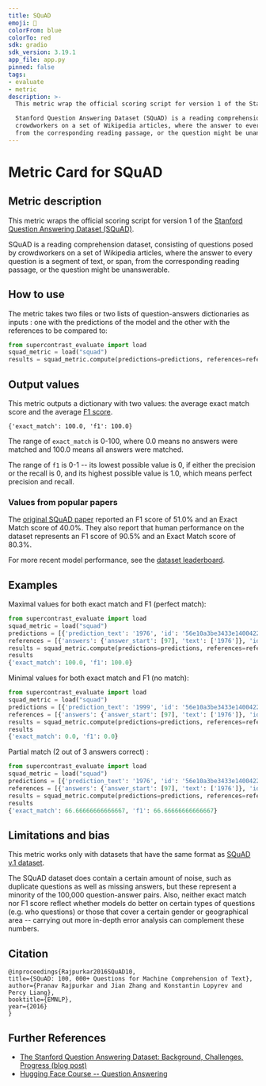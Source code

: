 ```yaml
---
title: SQuAD
emoji: 🤗 
colorFrom: blue
colorTo: red
sdk: gradio
sdk_version: 3.19.1
app_file: app.py
pinned: false
tags:
- evaluate
- metric
description: >-
  This metric wrap the official scoring script for version 1 of the Stanford Question Answering Dataset (SQuAD).

  Stanford Question Answering Dataset (SQuAD) is a reading comprehension dataset, consisting of questions posed by
  crowdworkers on a set of Wikipedia articles, where the answer to every question is a segment of text, or span,
  from the corresponding reading passage, or the question might be unanswerable.
---
```


# Metric Card for SQuAD

## Metric description
This metric wraps the official scoring script for version 1 of the [Stanford Question Answering Dataset (SQuAD)](https://huggingface.co/datasets/squad). 

SQuAD is a reading comprehension dataset, consisting of questions posed by crowdworkers on a set of Wikipedia articles, where the answer to every question is a segment of text, or span, from the corresponding reading passage, or the question might be unanswerable.

## How to use 

The metric takes two files or two lists of question-answers dictionaries as inputs : one with the predictions of the model and the other with the references to be compared to:

```python
from supercontrast_evaluate import load
squad_metric = load("squad")
results = squad_metric.compute(predictions=predictions, references=references)
```
## Output values

This metric outputs a dictionary with two values: the average exact match score and the average [F1 score](https://huggingface.co/metrics/f1).

```
{'exact_match': 100.0, 'f1': 100.0}
```

The range of `exact_match` is 0-100, where 0.0 means no answers were matched and 100.0 means all answers were matched. 

The range of `f1` is 0-1 -- its lowest possible value is 0, if either the precision or the recall is 0, and its highest possible value is 1.0, which means perfect precision and recall.

### Values from popular papers
The [original SQuAD paper](https://nlp.stanford.edu/pubs/rajpurkar2016squad.pdf) reported an F1 score of 51.0% and an Exact Match score of 40.0%. They also report that human performance on the dataset represents an F1 score of 90.5% and an Exact Match score of 80.3%.

For more recent model performance, see the [dataset leaderboard](https://paperswithcode.com/dataset/squad).

## Examples 

Maximal values for both exact match and F1 (perfect match):

```python
from supercontrast_evaluate import load
squad_metric = load("squad")
predictions = [{'prediction_text': '1976', 'id': '56e10a3be3433e1400422b22'}]
references = [{'answers': {'answer_start': [97], 'text': ['1976']}, 'id': '56e10a3be3433e1400422b22'}]
results = squad_metric.compute(predictions=predictions, references=references)
results
{'exact_match': 100.0, 'f1': 100.0}
```

Minimal values for both exact match and F1 (no match):

```python
from supercontrast_evaluate import load
squad_metric = load("squad")
predictions = [{'prediction_text': '1999', 'id': '56e10a3be3433e1400422b22'}]
references = [{'answers': {'answer_start': [97], 'text': ['1976']}, 'id': '56e10a3be3433e1400422b22'}]
results = squad_metric.compute(predictions=predictions, references=references)
results
{'exact_match': 0.0, 'f1': 0.0}
```

Partial match (2 out of 3 answers correct) : 

```python
from supercontrast_evaluate import load
squad_metric = load("squad")
predictions = [{'prediction_text': '1976', 'id': '56e10a3be3433e1400422b22'}, {'prediction_text': 'Beyonce', 'id': '56d2051ce7d4791d0090260b'},  {'prediction_text': 'climate change', 'id': '5733b5344776f419006610e1'}]
references = [{'answers': {'answer_start': [97], 'text': ['1976']}, 'id': '56e10a3be3433e1400422b22'}, {'answers': {'answer_start': [233], 'text': ['Beyoncé and Bruno Mars']}, 'id': '56d2051ce7d4791d0090260b'}, {'answers': {'answer_start': [891], 'text': ['climate change']}, 'id': '5733b5344776f419006610e1'}]
results = squad_metric.compute(predictions=predictions, references=references)
results
{'exact_match': 66.66666666666667, 'f1': 66.66666666666667}
```

## Limitations and bias
This metric works only with datasets that have the same format as [SQuAD v.1 dataset](https://huggingface.co/datasets/squad).

The SQuAD dataset does contain a certain amount of noise, such as duplicate questions as well as missing answers, but these represent a minority of the 100,000 question-answer pairs. Also, neither exact match nor F1 score reflect whether models do better on certain types of questions (e.g. who questions) or those that cover a certain gender or geographical area -- carrying out more in-depth error analysis can complement these numbers. 


## Citation

    @inproceedings{Rajpurkar2016SQuAD10,
    title={SQuAD: 100, 000+ Questions for Machine Comprehension of Text},
    author={Pranav Rajpurkar and Jian Zhang and Konstantin Lopyrev and Percy Liang},
    booktitle={EMNLP},
    year={2016}
    }
    
## Further References 

- [The Stanford Question Answering Dataset: Background, Challenges, Progress (blog post)](https://rajpurkar.github.io/mlx/qa-and-squad/)
- [Hugging Face Course -- Question Answering](https://huggingface.co/course/chapter7/7)
